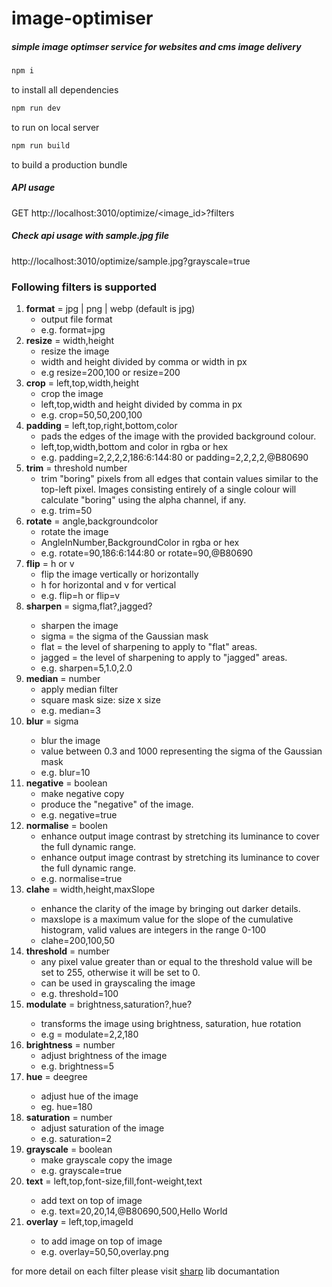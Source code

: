 # image-optimiser
##### simple image optimser service for websites and cms image delivery

```bash
npm i
```
to install all dependencies

```bash
npm run dev
```
to run on local server

```bash
npm run build
```
to build a production bundle



##### API usage
GET http://localhost:3010/optimize/<image_id>?filters


##### Check api usage with sample.jpg file 
http://localhost:3010/optimize/sample.jpg?grayscale=true


### Following filters is supported
1. **format** = jpg | png | webp (default is jpg)
    - output file format
    - e.g. format=jpg
2. **resize** = width,height
    - resize the image
    - width and height divided by comma or width in px
    - e.g resize=200,100 or resize=200
3. **crop** = left,top,width,height
    - crop the image
    - left,top,width and height divided by comma in px 
    - e.g. crop=50,50,200,100
4. **padding** = left,top,right,bottom,color
    - pads the edges of the image with the provided background colour.
    - left,top,width,bottom and color in rgba or hex
    - e.g. padding=2,2,2,2,186:6:144:80 or padding=2,2,2,2,@B80690
5. **trim** = threshold number
    - trim "boring" pixels from all edges that contain values similar to the top-left pixel. Images consisting entirely of a single colour will calculate "boring" using the alpha channel, if any.
    - e.g. trim=50
6. **rotate** = angle,backgroundcolor
    - rotate the image
    - AngleInNumber,BackgroundColor in rgba or hex
    - e.g. rotate=90,186:6:144:80 or rotate=90,@B80690
7. **flip** = h or v
    - flip the image vertically or horizontally
    - h for horizontal and v for vertical
    - e.g. flip=h or flip=v
8. **sharpen** = sigma<number>,flat<number>?,jagged<number>?
    - sharpen the image
    - sigma = the sigma of the Gaussian mask
    - flat = the level of sharpening to apply to "flat" areas.
    - jagged = the level of sharpening to apply to "jagged" areas.
    - e.g. sharpen=5,1.0,2.0
9. **median** = number
    - apply median filter
    - square mask size: size x size
    - e.g. median=3
10. **blur** = sigma<number>
    - blur the image
    - value between 0.3 and 1000 representing the sigma of the Gaussian mask
    - e.g. blur=10
11. **negative** = boolean
    - make negative copy
    - produce the "negative" of the image.
    - e.g. negative=true
12. **normalise** = boolen
    - enhance output image contrast by stretching its luminance to cover the full dynamic range.
    - enhance output image contrast by stretching its luminance to cover the full dynamic range.
    - e.g. normalise=true
13. **clahe** = width<number>,height<number>,maxSlope<number>
    - enhance the clarity of the image by bringing out darker details.
    - maxslope is a maximum value for the slope of the cumulative histogram, valid values are integers in the range 0-100
    - clahe=200,100,50
14. **threshold** = number
    - any pixel value greater than or equal to the threshold value will be set to 255, otherwise it will be set to 0.
    - can be used in grayscaling the image
    - e.g. threshold=100
15. **modulate** = brightness<number>,saturation<number>?,hue<degree>?
    - transforms the image using brightness, saturation, hue rotation
    - e.g = modulate=2,2,180
16. **brightness** = number
    - adjust brightness of the image
    - e.g. brightness=5
17. **hue** = deegree<number>
    - adjust hue of the image
    - eg. hue=180
19. **saturation** = number
    - adjust saturation of the image
    - e.g. saturation=2
20. **grayscale** = boolean
    - make grayscale copy the image
    - e.g. grayscale=true
21. **text** = left<number>,top<number>,font-size<number>,fill<color>,font-weight<number>,text<string>
    - add text on top of image
    - e.g. text=20,20,14,@B80690,500,Hello World
22. **overlay** = left<number>,top<number>,imageId<id of image>
    - to add image on top of image
    - e.g. overlay=50,50,overlay.png


for more detail on each filter please visit [sharp](https://sharp.pixelplumbing.com/api-resize) lib documantation
